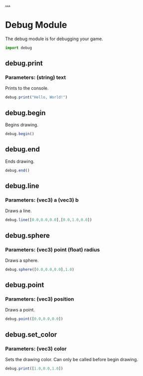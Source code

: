 ### [...](engine.md)
# Debug Module

The debug module is for debugging your game.

```javascript
import debug
```

## debug.print
### Parameters: (string) text
Prints to the console.
```javascript
debug.print("Hello, World!")
```
## debug.begin
Begins drawing.
```javascript
debug.begin()
```
## debug.end
Ends drawing.
```javascript
debug.end()
```
## debug.line
### Parameters: (vec3) a (vec3) b
Draws a line.
```javascript
debug.line([0.0,0.0,0.0],[0.0,1.0,0.0])
```
## debug.sphere
### Parameters: (vec3) point (float) radius
Draws a sphere.
```javascript
debug.sphere([0.0,0.0,0.0],1.0)
```
## debug.point
### Parameters: (vec3) position
Draws a point.
```javascript
debug.point([0.0,0.0,0.0])
```
## debug.set_color
### Parameters: (vec3) color
Sets the drawing color. Can only be called before begin drawing.
```javascript
debug.print([1.0,0.0,1.0])
```